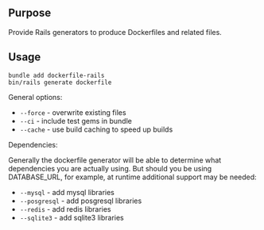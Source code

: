 ## Purpose

Provide Rails generators to produce Dockerfiles and related files.

## Usage

```
bundle add dockerfile-rails
bin/rails generate dockerfile
```

General options:

* `--force` - overwrite existing files
* `--ci` - include test gems in bundle
* `--cache` - use build caching to speed up builds

Dependencies:

Generally the dockerfile generator will be able to determine what dependencies you
are actually using.  But should you be using DATABASE_URL, for example, at runtime
additional support may be needed:

* `--mysql` - add mysql libraries
* `--posgresql` - add posgresql libraries
* `--redis` - add redis libraries
* `--sqlite3` - add sqlite3 libraries
